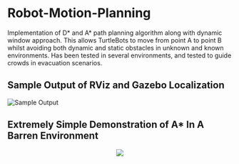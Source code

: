 # Robot-Motion-Planning
Implementation of D* and A* path planning algorithm along with dynamic window approach. This allows TurtleBots to move from point A to point B whilst avoiding both dynamic and static obstacles in unknown and known environments. Has been tested in several environments, and tested to guide crowds in evacuation scenarios.

## Sample Output of RViz and Gazebo Localization
![Sample Output](https://puu.sh/we6Ve/4a75bfd2f5.png)


## Extremely Simple Demonstration of A* In A Barren Environment
<p align="center">
  <img src ="https://j.gifs.com/qjvoAy.gif">
</p>
